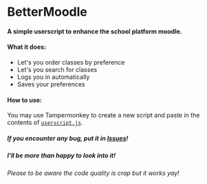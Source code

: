 # BetterMoodle
#### A simple userscript to enhance the school platform moodle.
#### What it does:
* Let's you order classes by preference
* Let's you search for classes
* Logs you in automatically
* Saves your preferences
#### How to use:
You may use Tampermonkey to create a new script and paste in the contents of [`userscript.js`](https://github.com/A-INDUSTRIES/BetterMoodle/blob/main/userscript.js).
##### If you encounter any bug, put it in [Issues](https://github.com/A-INDUSTRIES/BetterMoodle/issues)!
##### I'll be more than happy to look into it!
###### Please to be aware the code quality is crap but it works yay!